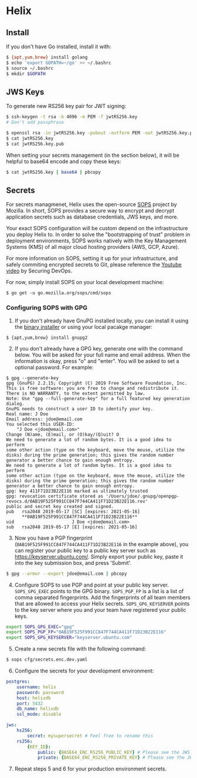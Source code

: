 # Helix


## Install

If you don't have Go installed, install it with:
```sh
$ {apt,yum,brew} install golang
$ echo 'export GOPATH=~/go' >> ~/.bashrc
$ source ~/.bashrc
$ mkdir $GOPATH
```


## JWS Keys

To generate new RS256 key pair for JWT signing:
```sh
$ ssh-keygen -t rsa -b 4096 -m PEM -f jwtRS256.key
# Don't add passphrase

$ openssl rsa -in jwtRS256.key -pubout -outform PEM -out jwtRS256.key.pub
$ cat jwtRS256.key 
$ cat jwtRS256.key.pub
```

When setting your secrets management (in the section below), it will be helpful to base64 encode and copy these keys:
```sh
$ cat jwtRS256.key | base64 | pbcopy
```


## Secrets

For secrets managmenet, Helix uses the open-source [SOPS](https://github.com/mozilla/sops) project by Mozilla. In short, SOPS provides a secure way to encrypt and decrypt application secrets such as database credentials, JWS keys, and more.

Your exact SOPS configuration will be custom depend on the infrastructure you deploy Helix to. In order to solve the "bootstrapping of trust" problem in deployment environments, SOPS works natively with the Key Management Systems (KMS) of all major cloud hosting providers (AWS, GCP, Azure). 

For more information on SOPS, setting it up for your infrastructure, and safely commiting encrypted secrets to Git, please reference the [Youtube video](https://www.youtube.com/watch?v=V2PRhxphH2w) by Securing DevOps.

For now, simply install SOPS on your local development machine:
```
$ go get -u go.mozilla.org/sops/cmd/sops
```


### Configuring SOPS with GPG
1. If you don't already have GnuPG installed locally, you can install it using the [binary installer](https://gnupg.org/download/index.html) or using your local pacakge manager:
```
$ {apt,yum,brew} install gnupg2
```

2. If you don't already have a GPG key, generate one with the command below. You will be asked for your full name and email address. When the information is okay, press "o" and "enter". You will be asked to set a optional password. For example:
```
$ gpg --generate-key
gpg (GnuPG) 2.2.15; Copyright (C) 2019 Free Software Foundation, Inc.
This is free software: you are free to change and redistribute it.
There is NO WARRANTY, to the extent permitted by law.
Note: Use "gpg --full-generate-key" for a full featured key generation dialog.
GnuPG needs to construct a user ID to identify your key.
Real name: J Doe
Email address: jdoe@email.com
You selected this USER-ID:
    "J Doe <jdoe@email.com>"
Change (N)ame, (E)mail, or (O)kay/(Q)uit? O
We need to generate a lot of random bytes. It is a good idea to perform
some other action (type on the keyboard, move the mouse, utilize the
disks) during the prime generation; this gives the random number
generator a better chance to gain enough entropy.
We need to generate a lot of random bytes. It is a good idea to perform
some other action (type on the keyboard, move the mouse, utilize the
disks) during the prime generation; this gives the random number
generator a better chance to gain enough entropy.
gpg: key 411F71D23B22E116 marked as ultimately trusted
gpg: revocation certificate stored as '/Users/jdoe/.gnupg/openpgp-revocs.d/0AB19F525F991CC847F744CA411F71D23B22E116.rev'
public and secret key created and signed.
pub   rsa2048 2019-05-17 [SC] [expires: 2021-05-16]
      **0AB19F525F991CC847F744CA411F71D23B22E116**
uid                      J Doe <jdoe@email.com>
sub   rsa2048 2019-05-17 [E] [expires: 2021-05-16]
```

3. Now you have a PGP fingerprint (`0AB19F525F991CC847F744CA411F71D23B22E116` in the example above), you can register your public key to a public key server such as https://keyserver.ubuntu.com/. Simply export your public key, paste it into the key submission box, and press 'Submit'.
```sh
$ gpg --armor --export jdoe@email.com | pbcopy
```

4. Configure SOPS to use PGP and point at your public key server. `SOPS_GPG_EXEC` points to the GPG binary. `SOPS_PGP_FP` is a list is a list of comma separated fingerprints. Add the fingerprints of all team members that are allowed to access your Helix secrets. `SOPS_GPG_KEYSERVER` points to the key server where you and your team have registered your public keys.
```sh
export SOPS_GPG_EXEC="gpg"
export SOPS_PGP_FP="0AB19F525F991CC847F744CA411F71D23B22E116"
export SOPS_GPG_KEYSERVER="keyserver.ubuntu.com"
```

5. Create a new secrets file with the following command:
```sh
$ sops cfg/secrets.enc.dev.yaml
```

6. Configure the secrets for your development environment:
```yaml
postgres:
    username: helix
    password: password
    host: helixdb
    port: 5432
    db_name: helixdb
    ssl_mode: disable

jws:
    hs256:
        secret: mysupersecret # Feel free to rename this
    rs256:
        {KEY_ID}: 
            public: {BASE64_ENC_RS256_PUBLIC_KEY} # Please see the JWS Keys section above
            private: {BASE64_ENC_RS256_PRIVATE_KEY} # Please see the JWS Keys section above
```

7. Repeat steps 5 and 6 for your production environment secrets.

